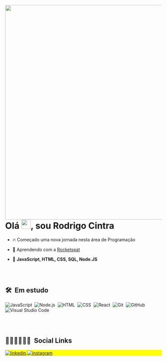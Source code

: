 
<img align="right" height="690em" src="https://raw.githubusercontent.com/gist/Rodrigo202134/3f1872938e2994a94c9579be1ef57dc6/raw/34ee262d8c7f3fa74687f469f085dc832aaac424/githubcard.svg"/>
<h1 align="left"> Olá <img src="https://raw.githubusercontent.com/kaueMarques/kaueMarques/master/hi.gif" width="30px">, sou Rodrigo Cintra</h1>

- 🔥 Começado uma nova jornada nesta área de Programação

- 🔭 Aprendendo com a [Rocketseat](https://github.com/Rocketseat)


- 💬  **JavaScript, HTML, CSS, SQL, Node.JS**


<br><br>

## 🛠 &nbsp;Em estudo

![JavaScript](https://img.shields.io/badge/-JavaScript-05122A?style=flat&logo=javascript)&nbsp;
![Node.js](https://img.shields.io/badge/-Node.js-05122A?style=flat&logo=node.js)&nbsp;
![HTML](https://img.shields.io/badge/-HTML-05122A?style=flat&logo=HTML5)&nbsp;
![CSS](https://img.shields.io/badge/-CSS-05122A?style=flat&logo=CSS3&logoColor=1572B6)&nbsp;
![React](https://img.shields.io/badge/-React-05122A?style=flat&logo=react)&nbsp;
![Git](https://img.shields.io/badge/-Git-05122A?style=flat&logo=git)&nbsp;
![GitHub](https://img.shields.io/badge/-GitHub-05122A?style=flat&logo=github)&nbsp;
![Visual Studio Code](https://img.shields.io/badge/-Visual%20Studio%20Code-05122A?style=flat&logo=visual-studio-code&logoColor=007ACC)&nbsp;

<br><br>




## 👨🏿✌🏿👉🏿 &nbsp;Social Links

<p align="left" style="background:yellow">

<a href="https://linkedin.com/in/rodrigo-cintra-domingos-da-silva-a51127228" target="_blank">
  <img align="center" src="https://img.shields.io/badge/--05122A?style=flat&logo=linkedin" alt="linkedin"/>
</a>
<a href="https://instagram.com/digao_2.7" target="_blank">
 <img align="center" src="https://img.shields.io/badge/--05122A?style=flat&logo=instagram" alt="instagram"/>
</a>

</p>
